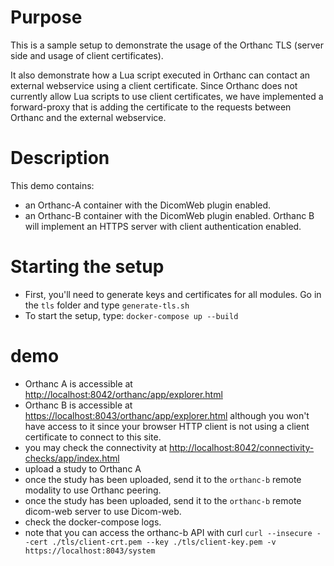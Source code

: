 # Purpose

This is a sample setup to demonstrate the usage of the Orthanc TLS (server side and usage of client certificates).

It also demonstrate how a Lua script executed in Orthanc can contact an external webservice using a client certificate.  Since
Orthanc does not currently allow Lua scripts to use client certificates, we have implemented a forward-proxy that is adding
the certificate to the requests between Orthanc and the external webservice.

# Description

This demo contains:

- an Orthanc-A container with the DicomWeb plugin enabled.
- an Orthanc-B container with the DicomWeb plugin enabled.  Orthanc B will implement an HTTPS server with client authentication enabled.

# Starting the setup

- First, you'll need to generate keys and certificates for all modules.  Go in the `tls` folder and type `generate-tls.sh`
- To start the setup, type: `docker-compose up --build`

# demo


- Orthanc A is accessible at [http://localhost:8042/orthanc/app/explorer.html](http://localhost:8042/orthanc/app/explorer.html)
- Orthanc B is accessible at [https://localhost:8043/orthanc/app/explorer.html](https://localhost:8043/orthanc/app/explorer.html) although you won't have access to it since your browser HTTP client is not using a client certificate to connect to this site. 
- you may check the connectivity at [http://localhost:8042/connectivity-checks/app/index.html](http://localhost:8042/connectivity-checks/app/index.html)
- upload a study to Orthanc A
- once the study has been uploaded, send it to the `orthanc-b` remote modality to use Orthanc peering.
- once the study has been uploaded, send it to the `orthanc-b` remote dicom-web server to use Dicom-web.
- check the docker-compose logs.
- note that you can access the orthanc-b API with curl `curl --insecure --cert ./tls/client-crt.pem --key ./tls/client-key.pem -v https://localhost:8043/system`